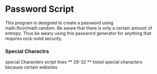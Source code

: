 # Password Script

This program is designed to create a password using math.floor/math.random. Be aware that there is only a certain amount of entropy. Thus be weary using this password generator for anything that requires rock-solid security.


### Special Charactrs

special Characters script lines ** 29-32 ** listed special characters because certain websites 


